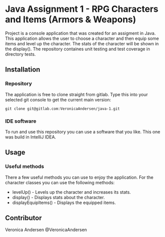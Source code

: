 # Java Assignment 1 - RPG Characters and Items (Armors & Weapons)
Project is a console application that was created for an assigment in Java. This application allows the user to choose a character and then equip some items and level up the character. The stats of the character will be shown in the display(). The repository containes unit testing and test coverage in directory tests. 

## Installation 

### Repository
The application is free to clone straight from gitlab. Type this into your selected git console to get the current main version: 
```
git clone git@gitlab.com:VeronicaAndersen/java-1.git
```

### IDE software
To run and use this repository you can use a software that you like. This one was build in IntelliJ IDEA.

## Usage

### Useful methods
There a few useful methods you can use to enjoy the application.
For the character classes you can use the following methods:
* levelUp()             -   Levels up the character and increases its stats.
* display()             -   Displays stats about the character.
* displayEquipItems()   -   Displays the equipped items.


## Contributor

Veronica Andersen @VeronicaAndersen
